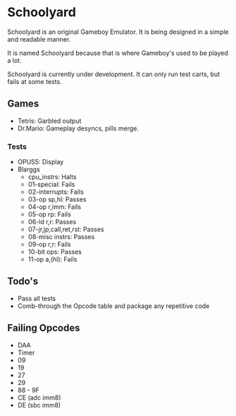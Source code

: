 # Schoolyard

Schoolyard is an original Gameboy Emulator.
It is being designed in a simple and readable manner.

It is named Schoolyard because that is where Gameboy's used to be played a lot.

Schoolyard is currently under development. It can only run test carts, but fails at some tests.

## Games

* Tetris: Garbled output
* Dr.Mario: Gameplay desyncs, pills merge.

### Tests

* OPUS5: Display
* Blarggs
  * cpu_instrs: Halts
  * 01-special: Fails
  * 02-interrupts: Fails
  * 03-op sp,hl: Passes
  * 04-op r,imm: Fails
  * 05-op rp: Fails
  * 06-ld r,r: Passes
  * 07-jr,jp,call,ret,rst: Passes
  * 08-misc instrs: Passes
  * 09-op r,r: Fails
  * 10-bit ops: Passes
  * 11-op a,(hl): Fails

## Todo's

* Pass all tests
* Comb-through the Opcode table and package any repetitive code

## Failing Opcodes

* DAA
* Timer
* 09
* 19
* 27
* 29
* 88 - 9F
* CE (adc imm8)
* DE (sbc imm8)
